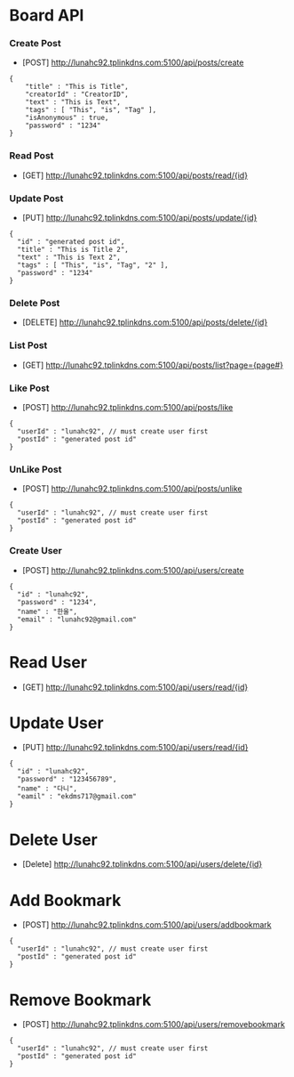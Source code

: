 # Board API

### Create Post
* [POST] http://lunahc92.tplinkdns.com:5100/api/posts/create
```
{
	"title" : "This is Title",
	"creatorId" : "CreatorID",
	"text" : "This is Text",
	"tags" : [ "This", "is", "Tag" ],
	"isAnonymous" : true,
	"password" : "1234"
}
```

### Read Post
* [GET] http://lunahc92.tplinkdns.com:5100/api/posts/read/{id}

### Update Post
* [PUT] http://lunahc92.tplinkdns.com:5100/api/posts/update/{id}
```
{
  "id" : "generated post id",
  "title" : "This is Title 2",
  "text" : "This is Text 2",
  "tags" : [ "This", "is", "Tag", "2" ],
  "password" : "1234"
}
```

### Delete Post
* [DELETE] http://lunahc92.tplinkdns.com:5100/api/posts/delete/{id}

### List Post
* [GET] http://lunahc92.tplinkdns.com:5100/api/posts/list?page={page#}

### Like Post
* [POST] http://lunahc92.tplinkdns.com:5100/api/posts/like
```
{
  "userId" : "lunahc92", // must create user first
  "postId" : "generated post id"
}
```

### UnLike Post
* [POST] http://lunahc92.tplinkdns.com:5100/api/posts/unlike
```
{
  "userId" : "lunahc92", // must create user first
  "postId" : "generated post id"
}
```

### Create User
* [POST] http://lunahc92.tplinkdns.com:5100/api/users/create
```
{
  "id" : "lunahc92",
  "password" : "1234",
  "name" : "한울",
  "email" : "lunahc92@gmail.com"
}
```

# Read User
* [GET] http://lunahc92.tplinkdns.com:5100/api/users/read/{id}

# Update User
* [PUT] http://lunahc92.tplinkdns.com:5100/api/users/read/{id}
```
{
  "id" : "lunahc92",
  "password" : "123456789",
  "name" : "다니",
  "eamil" : "ekdms717@gmail.com"
}
```

# Delete User
* [Delete] http://lunahc92.tplinkdns.com:5100/api/users/delete/{id}

# Add Bookmark
* [POST] http://lunahc92.tplinkdns.com:5100/api/users/addbookmark
```
{
  "userId" : "lunahc92", // must create user first
  "postId" : "generated post id"
}
```

# Remove Bookmark
* [POST] http://lunahc92.tplinkdns.com:5100/api/users/removebookmark
```
{
  "userId" : "lunahc92", // must create user first
  "postId" : "generated post id"
}
```
